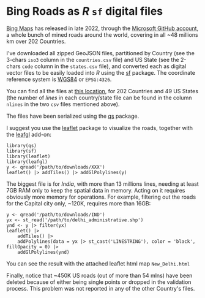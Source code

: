 # Bing Roads as $R$ `sf` digital files

[Bing Maps](https://blogs.bing.com/maps/2022-12/Bing-Maps-is-bringing-new-roads) has released in late 2022, through the [Microsoft GitHub account](https://github.com/microsoft/RoadDetections/), a whole bunch of mined roads around the world, covering in all ~48 millions km over 202 Countries.

I've downloaded all zipped GeoJSON files, partitioned by Country (see the 3-chars `iso3` column in the `countries.csv` file) and US State (see the 2-chars `code` column in the `states.csv` file), and converted each as digital vector files to be easily loaded into $R$ using the [sf](https://cran.r-project.org/package=sf) package. The coordinate reference system is [WGS84](https://epsg.io/4326) or `EPSG:4326`.

You can find all the files at [this location](https://1drv.ms/f/s!AjLylE7EHUYSif5_eYKEVl3OJ1RdNg), for 202 Countries and 49 US States (the number of *lines* in each country/state file can be found in the column `nlines` in the two `csv` files mentioned above). 

The files have been serialized using the [qs](https://cran.r-project.org/package=qs) package.

I suggest you use the [leaflet](https://cran.r-project.org/package=leaflet) package to visualize the roads, together with the [leafgl](https://cran.r-project.org/package=leafgl) add-on:
```
library(qs)
library(sf)
library(leaflet)
library(leafgl)
y <- qread('/path/to/downloads/XXX')
leaflet() |> addTiles() |> addGlPolylines(y)
```

The biggest file is for *India*, with more than 13 millions lines, needing at least 7GB RAM only to keep the spatial data in memory. Acting on it requires obviously more memory for operations. For example, filtering out the roads for the Capital city only, ~120K, requires more than 16GB:
```
y <- qread('/path/to/downloads/IND')
yx <- st_read('/path/to/delhi_administrative.shp')
ynd <- y |> filter(yx)
leaflet() |> 
    addTiles() |>
    addPolylines(data = yx |> st_cast('LINESTRING'), color = 'black', fillOpacity = 0) |> 
    addGlPolylines(ynd)
```
You can see the result with the attached leaflet html map `New_Delhi.html`

Finally, notice that ~450K US roads (out of more than 54 mlns) have been deleted because of either being single points or dropped in the validation process. This problem was not reported in any of the other Country's files.
